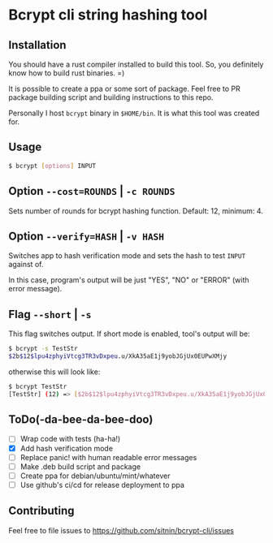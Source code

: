 # Bcrypt cli string hashing tool

## Installation

You should have a rust compiler installed to build this tool. So, you definitely know how to build rust binaries. =)

It is possible to create a ppa or some sort of package. Feel free to PR package building script and building instructions to this repo.

Personally I host `bcrypt` binary in `$HOME/bin`. It is what this tool was created for.

## Usage

```bash
$ bcrypt [options] INPUT
```

## Option `--cost=ROUNDS` | `-c ROUNDS`

Sets number of rounds for bcrypt hashing function. Default: 12, minimum: 4.

## Option `--verify=HASH` | `-v HASH`

Switches app to hash verification mode and sets the hash to test `INPUT` against of.

In this case, program's output will be just "YES", "NO" or "ERROR" (with error message).

## Flag `--short` | `-s`

This flag switches output. If short mode is enabled, tool's output will be:

```bash
$ bcrypt -s TestStr
$2b$12$lpu4zphyiVtcg3TR3vDxpeu.u/XkA35aE1j9yobJGjUx0EUPwXMjy
```

otherwise this will look like:

```bash
$ bcrypt TestStr
[TestStr] (12) => [$2b$12$lpu4zphyiVtcg3TR3vDxpeu.u/XkA35aE1j9yobJGjUx0EUPwXMjy]
```

## ToDo(-da-bee-da-bee-doo)

- [ ] Wrap code with tests (ha-ha!)
- [x] Add hash verification mode
- [ ] Replace panic! with human readable error messages
- [ ] Make .deb build script and package
- [ ] Create ppa for debian/ubuntu/mint/whatever
- [ ] Use github's ci/cd for release deployment to ppa

## Contributing

Feel free to file issues to https://github.com/sitnin/bcrypt-cli/issues
